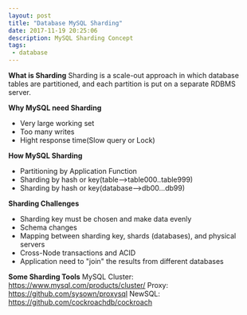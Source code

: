 ```yaml
---
layout: post
title: "Database MySQL Sharding"
date: 2017-11-19 20:25:06
description: MySQL Sharding Concept
tags: 
 - database
---
```


**What is Sharding**
Sharding is a scale-out approach in which database tables are partitioned, and each partition is put on a separate RDBMS server.

**Why MySQL need Sharding**
 - Very large working set
 - Too many writes
 - Hight response time(Slow query or Lock)

**How MySQL Sharding**
 - Partitioning by Application Function
 - Sharding by hash or key(table-->table000..table999)
 - Sharding by hash or key(database-->db00...db99)

**Sharding  Challenges**
 - Sharding key must be chosen and make data evenly 
 - Schema changes 
 - Mapping between sharding key, shards (databases), and physical servers
 - Cross-Node transactions and ACID
 - Application need to "join" the results from different databases
 
 **Some Sharding Tools**
 MySQL Cluster: https://www.mysql.com/products/cluster/
 Proxy: https://github.com/sysown/proxysql
 NewSQL: https://github.com/cockroachdb/cockroach
